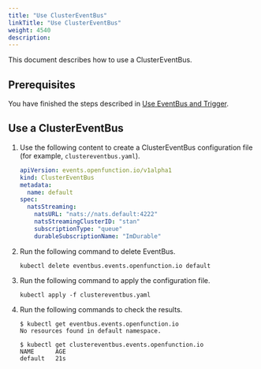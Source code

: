 ```yaml
---
title: "Use ClusterEventBus"
linkTitle: "Use ClusterEventBus"
weight: 4540
description:
---
```


This document describes how to use a ClusterEventBus.

## Prerequisites

You have finished the steps described in [Use EventBus and Trigger](../event-bus-and-trigger).

## Use a ClusterEventBus

1. Use the following content to create a ClusterEventBus configuration file (for example, `clustereventbus.yaml`).

   ```yaml
   apiVersion: events.openfunction.io/v1alpha1
   kind: ClusterEventBus
   metadata:
     name: default
   spec:
     natsStreaming:
       natsURL: "nats://nats.default:4222"
       natsStreamingClusterID: "stan"
       subscriptionType: "queue"
       durableSubscriptionName: "ImDurable"
   ```
   
2. Run the following command to delete EventBus.

   ```shell
   kubectl delete eventbus.events.openfunction.io default
   ```

3. Run the following command to apply the configuration file.

   ```shell
   kubectl apply -f clustereventbus.yaml
   ```

4. Run the following commands to check the results.

   ```shell
   $ kubectl get eventbus.events.openfunction.io
   No resources found in default namespace.
   
   $ kubectl get clustereventbus.events.openfunction.io
   NAME      AGE
   default   21s
   ```
   
   


